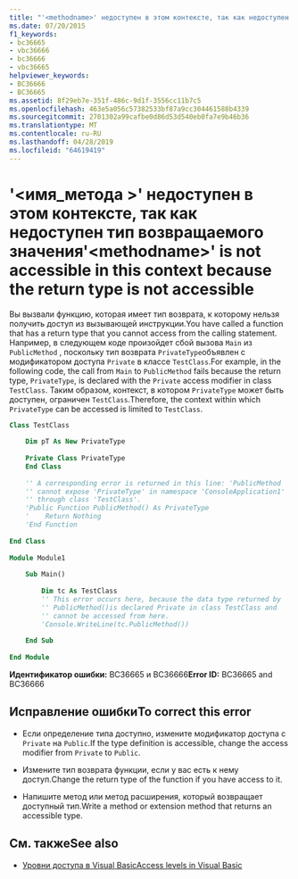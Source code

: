 ```yaml
---
title: "'<methodname>' недоступен в этом контексте, так как недоступен тип возвращаемого значения"
ms.date: 07/20/2015
f1_keywords:
- bc36665
- vbc36666
- bc36666
- vbc36665
helpviewer_keywords:
- BC36666
- BC36665
ms.assetid: 8f29eb7e-351f-486c-9d1f-3556cc11b7c5
ms.openlocfilehash: 463e5a056c57382533bf87a9cc304461588b4339
ms.sourcegitcommit: 2701302a99cafbe0d86d53d540eb0fa7e9b46b36
ms.translationtype: MT
ms.contentlocale: ru-RU
ms.lasthandoff: 04/28/2019
ms.locfileid: "64619419"
---
```

# <a name="methodname-is-not-accessible-in-this-context-because-the-return-type-is-not-accessible"></a><span data-ttu-id="c0960-102">'\<имя_метода >' недоступен в этом контексте, так как недоступен тип возвращаемого значения</span><span class="sxs-lookup"><span data-stu-id="c0960-102">'\<methodname>' is not accessible in this context because the return type is not accessible</span></span>
<span data-ttu-id="c0960-103">Вы вызвали функцию, которая имеет тип возврата, к которому нельзя получить доступ из вызывающей инструкции.</span><span class="sxs-lookup"><span data-stu-id="c0960-103">You have called a function that has a return type that you cannot access from the calling statement.</span></span> <span data-ttu-id="c0960-104">Например, в следующем коде произойдет сбой вызова `Main` из `PublicMethod` , поскольку тип возврата `PrivateType`объявлен с модификатором доступа `Private` в классе `TestClass`.</span><span class="sxs-lookup"><span data-stu-id="c0960-104">For example, in the following code, the call from `Main` to `PublicMethod` fails because the return type, `PrivateType`, is declared with the `Private` access modifier in class `TestClass`.</span></span> <span data-ttu-id="c0960-105">Таким образом, контекст, в котором `PrivateType` может быть доступен, ограничен `TestClass`.</span><span class="sxs-lookup"><span data-stu-id="c0960-105">Therefore, the context within which `PrivateType` can be accessed is limited to `TestClass`.</span></span>  
  
```vb  
Class TestClass  
  
    Dim pT As New PrivateType  
  
    Private Class PrivateType  
    End Class  
  
    '' A corresponding error is returned in this line: 'PublicMethod   
    '' cannot expose 'PrivateType' in namespace 'ConsoleApplication1'   
    '' through class 'TestClass'.  
    'Public Function PublicMethod() As PrivateType  
    '    Return Nothing  
    'End Function  
  
End Class  
  
Module Module1  
  
    Sub Main()  
  
        Dim tc As TestClass  
        '' This error occurs here, because the data type returned by   
        '' PublicMethod()is declared Private in class TestClass and   
        '' cannot be accessed from here.  
        'Console.WriteLine(tc.PublicMethod())  
  
    End Sub  
  
End Module  
```  
  
 <span data-ttu-id="c0960-106">**Идентификатор ошибки:** BC36665 и BC36666</span><span class="sxs-lookup"><span data-stu-id="c0960-106">**Error ID:** BC36665 and BC36666</span></span>  
  
## <a name="to-correct-this-error"></a><span data-ttu-id="c0960-107">Исправление ошибки</span><span class="sxs-lookup"><span data-stu-id="c0960-107">To correct this error</span></span>  
  
- <span data-ttu-id="c0960-108">Если определение типа доступно, измените модификатор доступа с `Private` на `Public`.</span><span class="sxs-lookup"><span data-stu-id="c0960-108">If the type definition is accessible, change the access modifier from `Private` to `Public`.</span></span>  
  
- <span data-ttu-id="c0960-109">Измените тип возврата функции, если у вас есть к нему доступ.</span><span class="sxs-lookup"><span data-stu-id="c0960-109">Change the return type of the function if you have access to it.</span></span>  
  
- <span data-ttu-id="c0960-110">Напишите метод или метод расширения, который возвращает доступный тип.</span><span class="sxs-lookup"><span data-stu-id="c0960-110">Write a method or extension method that returns an accessible type.</span></span>  
  
## <a name="see-also"></a><span data-ttu-id="c0960-111">См. также</span><span class="sxs-lookup"><span data-stu-id="c0960-111">See also</span></span>

- [<span data-ttu-id="c0960-112">Уровни доступа в Visual Basic</span><span class="sxs-lookup"><span data-stu-id="c0960-112">Access levels in Visual Basic</span></span>](../../visual-basic/programming-guide/language-features/declared-elements/access-levels.md)
